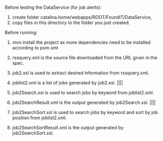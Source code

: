 Before testing the DataService (for job alerts):
1. create folder catalina.home/webapps/ROOT/FoundIT/DataService,
2. copy files in this directory to the folder you just created.

Before running:
1. mvn install the project as more dependencies need to be installed according to pom.xml

1. rssquery.xml is the source file downloaded from the URL given in the spec. 
2. job2.xsl is used to extract desired information from rssquery.xml. 
3. joblist2.xml is a list of jobs generated by job2.xsl. |||| 
 
4. job2Search.xsl is used to search jobs by keyword from joblist2.xml. 
5. job2SearchResult.xml is the output generated by job2Search.xsl. |||| 
 
6. job2SearchSort.xsl is used to search jobs by keyword and sort by job position from joblist2.xml. 
7. job2SearchSortResult.xml is the output generated by job2SearchSort.xsl.
